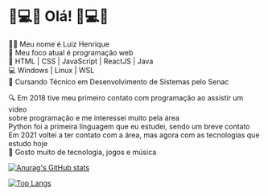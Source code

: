 # 👋💻📕 Olá! 🎵💻🎸

🙋‍♂️ Meu nome é Luiz Henrique <br>
📍 Meu foco atual é programação web <br>
📖 HTML | CSS | JavaScript | ReactJS | Java <br>
💻 Windows | Linux | WSL <br>
📖 Cursando Técnico em Desenvolvimento de Sistemas pelo Senac <br>

🔍 Em 2018 tive meu primeiro contato com programação ao assistir um video <br>
   sobre programação e me interessei muito pela área <br>
   Python foi a primeira linguagem que eu estudei, sendo um breve contato <br>
   Em 2021 voltei a ter contato com a área, mas agora com as tecnologias que estudo hoje<br>
📱 Gosto muito de tecnologia, jogos e música <br>


[![Anurag's GitHub stats](https://github-readme-stats.vercel.app/api?username=LuizHenri16&theme=dracula&hide=contribs&hide_title=true)](https://github.com/LuizHenri16/github-readme-stats)

[![Top Langs](https://github-readme-stats.vercel.app/api/top-langs/?username=LuizHenri16&layout=compact&theme=dracula)](https://github.com/LuizHenri16/github-readme-stats)
